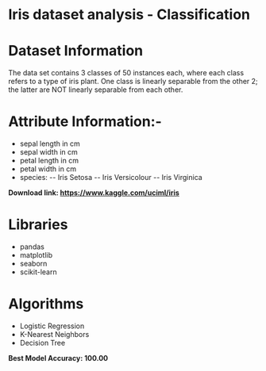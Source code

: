# **Iris dataset analysis - Classification**

# Dataset Information

The data set contains 3 classes of 50 instances each, where each class refers to a type of iris plant. One class is linearly separable from the other 2; the latter are NOT linearly separable from each other.

# Attribute Information:-

- sepal length in cm
- sepal width in cm
- petal length in cm
- petal width in cm
- species: -- Iris Setosa -- Iris Versicolour -- Iris Virginica

**Download link: https://www.kaggle.com/uciml/iris**

# Libraries

- pandas
- matplotlib
- seaborn
- scikit-learn


# Algorithms

- Logistic Regression
- K-Nearest Neighbors
- Decision Tree

**Best Model Accuracy: 100.00**
